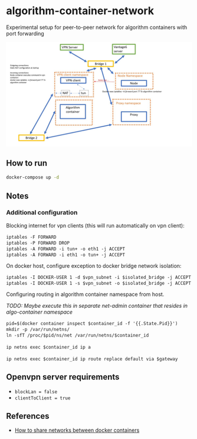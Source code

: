 # algorithm-container-network
Experimental setup for peer-to-peer network for algorithm containers with port forwarding

![port forwarding diagram](./port-forwarding-diagram.jpg)

## How to run
```bash
docker-compose up -d
```

## Notes
### Additional configuration
Blocking internet for vpn clients (this will run automatically on vpn client):
```shell
iptables -F FORWARD
iptables -P FORWARD DROP
iptables -A FORWARD -i tun+ -o eth1 -j ACCEPT
iptables -A FORWARD -i eth1 -o tun+ -j ACCEPT
```

On docker host, configure exception to docker bridge network isolation:
```shell
iptables -I DOCKER-USER 1 -d $vpn_subnet -i $isolated_bridge -j ACCEPT
iptables -I DOCKER-USER 1 -s $vpn_subnet -o $isolated_bridge -j ACCEPT
```

Configuring routing in algorithm container namespace from host.

_TODO: Maybe execute this in separate net-admin container that resides in algo-container namespace_
```shell
pid=$(docker container inspect $container_id -f '{{.State.Pid}}')
mkdir -p /var/run/netns/
ln -sfT /proc/$pid/ns/net /var/run/netns/$container_id

ip netns exec $container_id ip a

ip netns exec $container_id ip route replace default via $gateway
```

## Openvpn server requirements
- `blockLan = false`
- `clientToClient = true`

## References
* [How to share networks between docker containers](https://forums.docker.com/t/how-to-set-up-containers-with-vpn-client-installed-each-connecting-to-another-vpn-server/97549)
